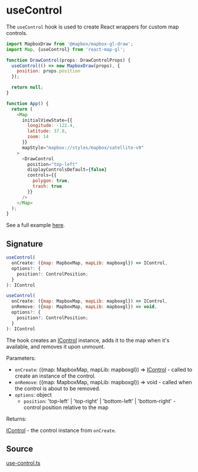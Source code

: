 # useControl

The `useControl` hook is used to create React wrappers for custom map controls.

```js
import MapboxDraw from '@mapbox/mapbox-gl-draw';
import Map, {useControl} from 'react-map-gl';

function DrawControl(props: DrawControlProps) {
  useControl(() => new MapboxDraw(props), {
    position: props.position
  });

  return null;
}

function App() {
  return (
    <Map
      initialViewState={{
        longitude: -122.4,
        latitude: 37.8,
        zoom: 14
      }}
      mapStyle="mapbox://styles/mapbox/satellite-v9"
    >
      <DrawControl
        position="top-left"
        displayControlsDefault={false}
        controls={{
          polygon: true,
          trash: true
        }}
      />
    </Map>
  );
}
```

See a full example [here](/examples/draw-polygon).

## Signature

```js
useControl(
  onCreate: ({map: MapboxMap, mapLib: mapboxgl}) => IControl,
  options?: {
    position?: ControlPosition;
  }
): IControl

useControl(
  onCreate: ({map: MapboxMap, mapLib: mapboxgl}) => IControl,
  onRemove: ({map: MapboxMap, mapLib: mapboxgl}) => void,
  options?: {
    position?: ControlPosition;
  }
): IControl
```

The hook creates an [IControl](https://docs.mapbox.com/mapbox-gl-js/api/markers/#icontrol) instance, adds it to the map when it's available, and removes it upon unmount.

Parameters:

- `onCreate`: ({map: MapboxMap, mapLib: mapboxgl}) => [IControl](/docs/api-reference/types.md#icontrol) - called to create an instance of the control.
- `onRemove`: ({map: MapboxMap, mapLib: mapboxgl}) => void - called when the control is about to be removed.
- `options`: object
  + `position`: 'top-left' | 'top-right' | 'bottom-left' | 'bottom-right' - control position relative to the map

Returns:

[IControl](/docs/api-reference/types.md#icontrol) - the control instance from `onCreate`.


## Source

[use-control.ts](https://github.com/visgl/react-map-gl/tree/7.0-dev/src/components/use-control.ts)
